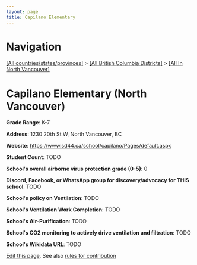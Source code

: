 ```yaml
---
layout: page
title: Capilano Elementary
---
```

# Navigation

[[All countries/states/provinces]](../../..) > [[All British Columbia Districts]](../..) > [[All In North Vancouver]](..)

# Capilano Elementary (North Vancouver)

**Grade Range**: K-7

**Address**: 1230 20th St W, North Vancouver, BC

**Website**: <https://www.sd44.ca/school/capilano/Pages/default.aspx>

**Student Count**: TODO

**School's overall airborne virus protection grade (0-5)**: 0

**Discord, Facebook, or WhatsApp group for discovery/advocacy for THIS school**: TODO

**School's policy on Ventilation**: TODO

**School's Ventilation Work Completion**: TODO

**School's Air-Purification**: TODO

**School's CO2 monitoring to actively drive ventilation and filtration**: TODO

**School's Wikidata URL**: TODO


[Edit this page](https://github.com/ventilate-schools/BC/edit/main/./North_Vancouver/Capilano_Elementary.md). See also [rules for contribution](../../../contribution-rules/)